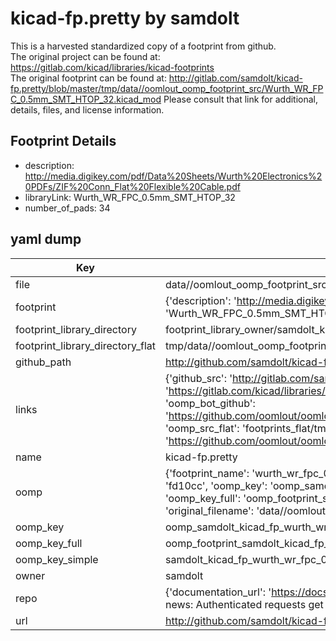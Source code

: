 # kicad-fp.pretty by samdolt  
This is a harvested standardized copy of a footprint from github.  
The original project can be found at:  
https://gitlab.com/kicad/libraries/kicad-footprints  
The original footprint can be found at:
http://gitlab.com/samdolt/kicad-fp.pretty/blob/master/tmp/data//oomlout_oomp_footprint_src/Wurth_WR_FPC_0.5mm_SMT_HTOP_32.kicad_mod
Please consult that link for additional, details, files, and license information.  
## Footprint Details
* description: http://media.digikey.com/pdf/Data%20Sheets/Wurth%20Electronics%20PDFs/ZIF%20Conn_Flat%20Flexible%20Cable.pdf  
* libraryLink: Wurth_WR_FPC_0.5mm_SMT_HTOP_32  
* number_of_pads: 34  
## yaml dump  
| Key | Value |  
| --- | --- |  
| file | data//oomlout_oomp_footprint_src/kicad-fp.pretty/Wurth_WR_FPC_0.5mm_SMT_HTOP_32.kicad_mod |  
| footprint | {'description': 'http://media.digikey.com/pdf/Data%20Sheets/Wurth%20Electronics%20PDFs/ZIF%20Conn_Flat%20Flexible%20Cable.pdf', 'libraryLink': 'Wurth_WR_FPC_0.5mm_SMT_HTOP_32', 'number_of_pads': 34} |  
| footprint_library_directory | footprint_library_owner/samdolt_kicad-fp.pretty |  
| footprint_library_directory_flat | tmp/data//oomlout_oomp_footprint_src/footprints_flat/samdolt_kicad_fp_wurth_wr_fpc_0_5mm_smt_htop_32/working |  
| github_path | http://github.com/samdolt/kicad-fp.pretty/blob/master/tmp/data//oomlout_oomp_footprint_src/Wurth_WR_FPC_0.5mm_SMT_HTOP_32.kicad_mod |  
| links | {'github_src': 'http://gitlab.com/samdolt/kicad-fp.pretty/blob/master/tmp/data//oomlout_oomp_footprint_src/Wurth_WR_FPC_0.5mm_SMT_HTOP_32.kicad_mod', 'github_src_repo': 'https://gitlab.com/kicad/libraries/kicad-footprints', 'oomp_bot': 'tmp/data//oomlout_oomp_footprint_src/footprints/samdolt_kicad_fp_wurth_wr_fpc_0_5mm_smt_htop_32/working', 'oomp_bot_github': 'https://github.com/oomlout/oomlout_oomp_footprint_bot/tree/main/tmp/data//oomlout_oomp_footprint_src/footprints/samdolt_kicad_fp_wurth_wr_fpc_0_5mm_smt_htop_32/working', 'oomp_src_flat': 'footprints_flat/tmp/data//oomlout_oomp_footprint_src/footprints_flat/samdolt_kicad_fp_wurth_wr_fpc_0_5mm_smt_htop_32/working', 'oomp_src_flat_github': 'https://github.com/oomlout/oomlout_oomp_footprint_src/tree/main/tmp/data//oomlout_oomp_footprint_src/footprints_flat/samdolt_kicad_fp_wurth_wr_fpc_0_5mm_smt_htop_32/working'} |  
| name | kicad-fp.pretty |  
| oomp | {'footprint_name': 'wurth_wr_fpc_0_5mm_smt_htop_32', 'library_name': 'kicad_fp', 'md5': 'fd10ccda453db15c620f11f58a159fac', 'md5_10': 'fd10ccda45', 'md5_5': 'fd10c', 'md5_6': 'fd10cc', 'oomp_key': 'oomp_samdolt_kicad_fp_wurth_wr_fpc_0_5mm_smt_htop_32', 'oomp_key_extra': 'oomp_footprint_samdolt_kicad_fp_wurth_wr_fpc_0_5mm_smt_htop_32', 'oomp_key_full': 'oomp_footprint_samdolt_kicad_fp_wurth_wr_fpc_0_5mm_smt_htop_32_fd10cc', 'oomp_key_simple': 'samdolt_kicad_fp_wurth_wr_fpc_0_5mm_smt_htop_32', 'original_filename': 'data//oomlout_oomp_footprint_src/kicad-fp.pretty/Wurth_WR_FPC_0.5mm_SMT_HTOP_32.kicad_mod', 'owner_name': 'samdolt'} |  
| oomp_key | oomp_samdolt_kicad_fp_wurth_wr_fpc_0_5mm_smt_htop_32 |  
| oomp_key_full | oomp_footprint_samdolt_kicad_fp_wurth_wr_fpc_0_5mm_smt_htop_32 |  
| oomp_key_simple | samdolt_kicad_fp_wurth_wr_fpc_0_5mm_smt_htop_32 |  
| owner | samdolt |  
| repo | {'documentation_url': 'https://docs.github.com/rest/overview/resources-in-the-rest-api#rate-limiting', 'message': "API rate limit exceeded for 84.66.142.224. (But here's the good news: Authenticated requests get a higher rate limit. Check out the documentation for more details.)"} |  
| url | http://github.com/samdolt/kicad-fp.pretty |  

